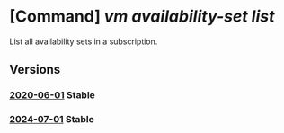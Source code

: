 # [Command] _vm availability-set list_

List all availability sets in a subscription.

## Versions

### [2020-06-01](/Resources/mgmt-plane/L3N1YnNjcmlwdGlvbnMve30vcHJvdmlkZXJzL21pY3Jvc29mdC5jb21wdXRlL2F2YWlsYWJpbGl0eXNldHM=/2020-06-01.xml) **Stable**

<!-- mgmt-plane /subscriptions/{}/providers/microsoft.compute/availabilitysets 2020-06-01 -->
<!-- mgmt-plane /subscriptions/{}/resourcegroups/{}/providers/microsoft.compute/availabilitysets 2020-06-01 -->

### [2024-07-01](/Resources/mgmt-plane/L3N1YnNjcmlwdGlvbnMve30vcHJvdmlkZXJzL21pY3Jvc29mdC5jb21wdXRlL2F2YWlsYWJpbGl0eXNldHM=/2024-07-01.xml) **Stable**

<!-- mgmt-plane /subscriptions/{}/providers/microsoft.compute/availabilitysets 2024-07-01 -->
<!-- mgmt-plane /subscriptions/{}/resourcegroups/{}/providers/microsoft.compute/availabilitysets 2024-07-01 -->
